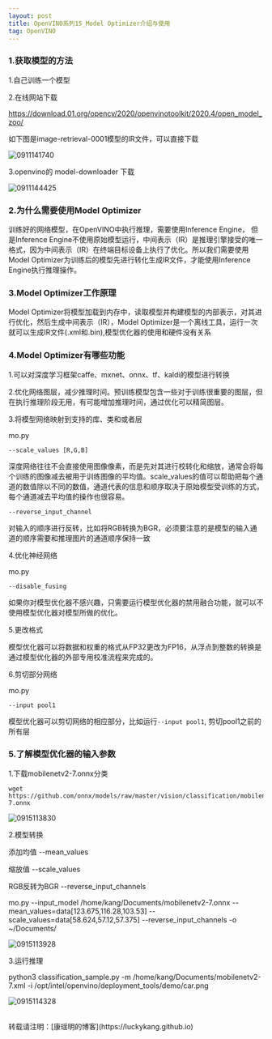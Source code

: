 ```yaml
---
layout: post
title: OpenVINO系列15_Model Optimizer介绍与使用
tag: OpenVINO
---
```



### 1.获取模型的方法

1.自己训练一个模型

2.在线网站下载

https://download.01.org/opencv/2020/openvinotoolkit/2020.4/open_model_zoo/ 

如下图是image-retrieval-0001模型的IR文件，可以直接下载

![0911141740](https://cdn.jsdelivr.net/gh/luckykang/picture_bed/blogs_images/0911141740.png)

3.openvino的 model-downloader 下载

![0911144425](https://cdn.jsdelivr.net/gh/luckykang/picture_bed/blogs_images/0911144425.png)

### 2.为什么需要使用Model Optimizer

训练好的网络模型，在OpenVINO中执行推理，需要使用Inference Engine，
但是Inference Engine不使用原始模型运行，中间表示（IR）是推理引擎接受的唯一格式，因为中间表示（IR）在终端目标设备上执行了优化。所以我们需要使用Model Optimizer为训练后的模型先进行转化生成IR文件，才能使用Inference Engine执行推理操作。

### 3.Model Optimizer工作原理

Model Optimizer将模型加载到内存中，读取模型并构建模型的内部表示，对其进行优化，然后生成中间表示（IR），Model Optimizer是一个离线工具，运行一次就可以生成IR文件(.xml和.bin),模型优化器的使用和硬件没有关系

### 4.Model Optimizer有哪些功能

1.可以对深度学习框架caffe、mxnet、onnx、tf、kaldi的模型进行转换

2.优化网络图层，减少推理时间。预训练模型包含一些对于训练很重要的图层，但在执行推理阶段无用，有可能增加推理时间，通过优化可以精简图层。

3.将模型网络映射到支持的库、类和或者层

mo.py

    --scale_values [R,G,B]

深度网络往往不会直接使用图像像素，而是先对其进行校转化和缩放，通常会将每个训练的图像减去被用于训练图像的平均值。scale_values的值可以帮助把每个通道的数值除以不同的数值，通道代表的信息和顺序取决于原始模型受训练的方式，每个通道减去平均值的操作也很容易。

    --reverse_input_channel

对输入的顺序进行反转，比如将RGB转换为BGR，必须要注意的是模型的输入通道的顺序需要和推理图片的通道顺序保持一致

4.优化神经网络

mo.py

    --disable_fusing

如果你对模型优化器不感兴趣，只需要运行模型优化器的禁用融合功能，就可以不使用模型优化器对模型所做的优化。

5.更改格式

模型优化器可以将数据和权重的格式从FP32更改为FP16，从浮点到整数的转换是通过模型优化器的外部专用校准流程来完成的。

6.剪切部分网络

mo.py

    --input pool1

模型优化器可以剪切网络的相应部分，比如运行`--input pool1`, 剪切pool1之前的所有层

### 5.了解模型优化器的输入参数

1.下载mobilenetv2-7.onnx分类

    wget https://github.com/onnx/models/raw/master/vision/classification/mobilenet/model/mobilenetv2-7.onnx

![0915113830](https://cdn.jsdelivr.net/gh/luckykang/picture_bed/blogs_images/0915113830.png)

2.模型转换

添加均值 --mean_values 

缩放值 --scale_values

RGB反转为BGR --reverse_input_channels

mo.py  --input_model /home/kang/Documents/mobilenetv2-7.onnx      --mean_values=data[123.675,116.28,103.53] --scale_values=data[58.624,57.12,57.375]  --reverse_input_channels -o ~/Documents/

![0915113928](https://cdn.jsdelivr.net/gh/luckykang/picture_bed/blogs_images/0915113928.png)

3.运行推理

python3 classification_sample.py  -m  /home/kang/Documents/mobilenetv2-7.xml -i /opt/intel/openvino/deployment_tools/demo/car.png

![0915114328](https://cdn.jsdelivr.net/gh/luckykang/picture_bed/blogs_images/0915114328.png)

<br>
转载请注明：[康瑶明的博客](https://luckykang.github.io)